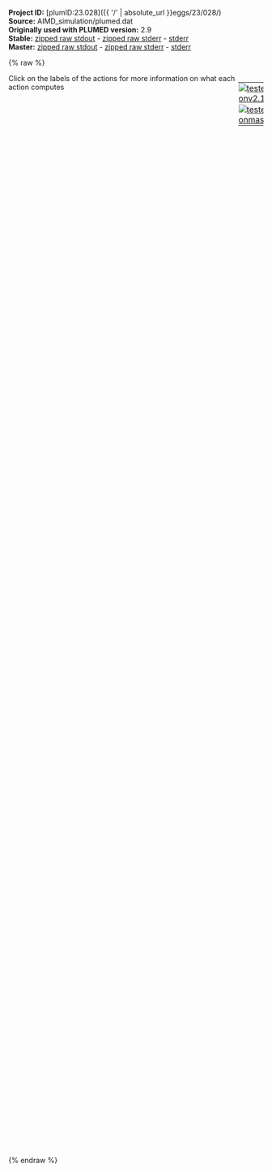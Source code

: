 **Project ID:** [plumID:23.028]({{ '/' | absolute_url }}eggs/23/028/)  
**Source:** AIMD_simulation/plumed.dat  
**Originally used with PLUMED version:** 2.9  
**Stable:** [zipped raw stdout](plumed.dat.plumed.stdout.txt.zip) - [zipped raw stderr](plumed.dat.plumed.stderr.txt.zip) - [stderr](plumed.dat.plumed.stderr)  
**Master:** [zipped raw stdout](plumed.dat.plumed_master.stdout.txt.zip) - [zipped raw stderr](plumed.dat.plumed_master.stderr.txt.zip) - [stderr](plumed.dat.plumed_master.stderr)  

{% raw %}
<div style="width: 100%; float:left">
<div style="width: 90%; float:left" id="value_details_data/AIMD_simulation/plumed.dat"> Click on the labels of the actions for more information on what each action computes </div>
<div style="width: 10%; float:left"><table><tr><td style="padding:1px"><a href="plumed.dat.plumed.stderr"><img src="https://img.shields.io/badge/v2.10-passing-green.svg" alt="tested onv2.10" /></a></td></tr><tr><td style="padding:1px"><a href="plumed.dat.plumed_master.stderr"><img src="https://img.shields.io/badge/master-passing-green.svg" alt="tested onmaster" /></a></td></tr></table></div></div>
<pre style="width=97%;">
<span class="plumedtooltip" style="color:blue"># vim:ft=plumed<span class="right">Enables syntax highlighting for PLUMED files in vim. See <a href="https://www.plumed.org/doc-master/user-doc/html/_vim_syntax.html">here for more details. </a><i></i></span></span>
<span style="color:blue" class="comment">#RESTART</span>
<span class="plumedtooltip" style="color:green">UNITS<span class="right">This command sets the internal units for the code. <a href="https://www.plumed.org/doc-master/user-doc/html/_u_n_i_t_s.html" style="color:green">More details</a><i></i></span></span> <span class="plumedtooltip">LENGTH<span class="right">the units of lengths<i></i></span></span>=A
<span style="display:none;" id="data/AIMD_simulation/plumed.dat">The UNITS action with label <b></b> calculates something</span><b name="data/AIMD_simulation/plumed.datH" onclick='showPath("data/AIMD_simulation/plumed.dat","data/AIMD_simulation/plumed.datH","data/AIMD_simulation/plumed.datH","violet")'>H</b><span style="display:none;" id="data/AIMD_simulation/plumed.datH">The GROUP action with label <b>H</b> calculates the following quantities:<table  align="center" frame="void" width="95%" cellpadding="5%"><tr><td width="5%"><b> Quantity </b>  </td><td width="5%"><b> Type </b>  </td><td><b> Description </b> </td></tr><tr><td width="5%">H</td><td width="5%"><font color="violet">atoms</font></td><td>indices of atoms specified in GROUP</td></tr></table></span>: <span class="plumedtooltip" style="color:green">GROUP<span class="right">Define a group of atoms so that a particular list of atoms can be referenced with a single label in definitions of CVs or virtual atoms. <a href="https://www.plumed.org/doc-master/user-doc/html/_g_r_o_u_p.html" style="color:green">More details</a><i></i></span></span> <span class="plumedtooltip">ATOMS<span class="right">the numerical indexes for the set of atoms in the group<i></i></span></span>=9,10,11,12,13,14,15,16,27,28,31,32,99,100,101,102,103,104,105,106,107,108,109,110,111,112,113,114,115,116,117,118,119,120,121,122,147,148,149,150,155,156,157,158,161,162,167,168,169,170,175,176,177,178,181,182,183,184,189,190,191,192,197,198,258,259,260
<b name="data/AIMD_simulation/plumed.datN" onclick='showPath("data/AIMD_simulation/plumed.dat","data/AIMD_simulation/plumed.datN","data/AIMD_simulation/plumed.datN","violet")'>N</b><span style="display:none;" id="data/AIMD_simulation/plumed.datN">The GROUP action with label <b>N</b> calculates the following quantities:<table  align="center" frame="void" width="95%" cellpadding="5%"><tr><td width="5%"><b> Quantity </b>  </td><td width="5%"><b> Type </b>  </td><td><b> Description </b> </td></tr><tr><td width="5%">N</td><td width="5%"><font color="violet">atoms</font></td><td>indices of atoms specified in GROUP</td></tr></table></span>: <span class="plumedtooltip" style="color:green">GROUP<span class="right">Define a group of atoms so that a particular list of atoms can be referenced with a single label in definitions of CVs or virtual atoms. <a href="https://www.plumed.org/doc-master/user-doc/html/_g_r_o_u_p.html" style="color:green">More details</a><i></i></span></span> <span class="plumedtooltip">ATOMS<span class="right">the numerical indexes for the set of atoms in the group<i></i></span></span>=17,18,19,20,21,22,23,24,25,26,29,30,123,124,125,126,127,128,129,130,131,132,133,134,135,136,137,138,139,140,141,142,143,144,145,146,151,152,153,154,159,160,163,164,165,166,171,172,173,174,179,180,185,186,187,188,193,194,195,196,199,200,201,202,257
<b name="data/AIMD_simulation/plumed.datLi" onclick='showPath("data/AIMD_simulation/plumed.dat","data/AIMD_simulation/plumed.datLi","data/AIMD_simulation/plumed.datLi","violet")'>Li</b><span style="display:none;" id="data/AIMD_simulation/plumed.datLi">The GROUP action with label <b>Li</b> calculates the following quantities:<table  align="center" frame="void" width="95%" cellpadding="5%"><tr><td width="5%"><b> Quantity </b>  </td><td width="5%"><b> Type </b>  </td><td><b> Description </b> </td></tr><tr><td width="5%">Li</td><td width="5%"><font color="violet">atoms</font></td><td>indices of atoms specified in GROUP</td></tr></table></span>: <span class="plumedtooltip" style="color:green">GROUP<span class="right">Define a group of atoms so that a particular list of atoms can be referenced with a single label in definitions of CVs or virtual atoms. <a href="https://www.plumed.org/doc-master/user-doc/html/_g_r_o_u_p.html" style="color:green">More details</a><i></i></span></span> <span class="plumedtooltip">ATOMS<span class="right">the numerical indexes for the set of atoms in the group<i></i></span></span>=1-8:1,33,34,35,36,37,38,39,40,41,42,43,44,45,46,47,48,49,50,51,52,53,54,55,56,57,58,59,60,61,62,63,64,65,66,67,68,69,70,71,72,73,74,75,76,77,78,79,80,81,82,83,84,85,86,87,88,89,90,91,92,93,94,95,96,97,98,203,204,205,206,207,208,209,210,211,212,213,214,215,216,217,218,219,220,221,222,223,224,225,226,227,228,229,230,231,232,233,234,235,236,237,238,239,240,241,242,243,244,245,246,247,248,249,250,251,252,253,254,255,256

<b name="data/AIMD_simulation/plumed.datene" onclick='showPath("data/AIMD_simulation/plumed.dat","data/AIMD_simulation/plumed.datene","data/AIMD_simulation/plumed.datene","black")'>ene</b><span style="display:none;" id="data/AIMD_simulation/plumed.datene">The ENERGY action with label <b>ene</b> calculates the following quantities:<table  align="center" frame="void" width="95%" cellpadding="5%"><tr><td width="5%"><b> Quantity </b>  </td><td width="5%"><b> Type </b>  </td><td><b> Description </b> </td></tr><tr><td width="5%">ene</td><td width="5%"><font color="black">scalar</font></td><td>the internal energy</td></tr></table></span>: <span class="plumedtooltip" style="color:green">ENERGY<span class="right">Calculate the total potential energy of the simulation box. <a href="https://www.plumed.org/doc-master/user-doc/html/_e_n_e_r_g_y.html" style="color:green">More details</a><i></i></span></span>
<span id="data/AIMD_simulation/plumed.datmax_H_short"><b name="data/AIMD_simulation/plumed.datmax_H" onclick='showPath("data/AIMD_simulation/plumed.dat","data/AIMD_simulation/plumed.datmax_H","data/AIMD_simulation/plumed.datmax_H_shortcut","blue")'>max_H</b><span style="display:none;" id="data/AIMD_simulation/plumed.datmax_H_shortcut">The COORDINATIONNUMBER action with label <b>max_H</b> calculates the following quantities:<table  align="center" frame="void" width="95%" cellpadding="5%"><tr><td width="5%"><b> Quantity </b>  </td><td width="5%"><b> Type </b>  </td><td><b> Description </b> </td></tr><tr><td width="5%">max_H</td><td width="5%"><font color="blue">vector</font></td><td>the coordination numbers of the specified atoms</td></tr><tr><td width="5%">max_H_max</td><td width="5%"><font color="black">scalar</font></td><td>the maximum colvar</td></tr></table></span>: <span class="plumedtooltip" style="color:green">COORDINATIONNUMBER<span class="right">Calculate the coordination numbers of atoms so that you can then calculate functions of the distribution of This action is <a class="toggler" href='javascript:;' onclick='toggleDisplay("data/AIMD_simulation/plumed.datmax_H");'>a shortcut</a>. <a href="https://www.plumed.org/doc-master/user-doc/html/_c_o_o_r_d_i_n_a_t_i_o_n_n_u_m_b_e_r.html">More details</a><i></i></span></span> <span class="plumedtooltip">SPECIESA<span class="right">this keyword is used for colvars such as the coordination number<i></i></span></span>=<b name="data/AIMD_simulation/plumed.datH">H</b> <span class="plumedtooltip">SPECIESB<span class="right">this keyword is used for colvars such as the coordination number<i></i></span></span>=<b name="data/AIMD_simulation/plumed.datLi">Li</b>,<b name="data/AIMD_simulation/plumed.datN">N</b> <span class="plumedtooltip">SWITCH<span class="right">the switching function that it used in the construction of the contact matrix<i></i></span></span>={RATIONAL R_0=1.6 D_MAX=5}  <span class="plumedtooltip">MAX<span class="right">calculate the maximum value<i></i></span></span>={BETA=0.05}
</span><span id="data/AIMD_simulation/plumed.datmax_H_long" style="display:none;"><span style="color:blue" class="comment"># PLUMED interprets the command:
</span><span class="toggler" style="color:red" onclick='toggleDisplay("data/AIMD_simulation/plumed.datmax_H")'># max_H: COORDINATIONNUMBER SPECIESA=H SPECIESB=Li,N SWITCH={RATIONAL R_0=1.6 D_MAX=5}  MAX={BETA=0.05}</span>
<span style="color:blue" class="comment"># as follows (Click the red comment above to revert to the short version of the input):</span>
<b name="data/AIMD_simulation/plumed.datmax_H_grp" onclick='showPath("data/AIMD_simulation/plumed.dat","data/AIMD_simulation/plumed.datmax_H_grp","data/AIMD_simulation/plumed.datmax_H_grp","violet")'>max_H_grp</b><span style="display:none;" id="data/AIMD_simulation/plumed.datmax_H_grp">The GROUP action with label <b>max_H_grp</b> calculates the following quantities:<table  align="center" frame="void" width="95%" cellpadding="5%"><tr><td width="5%"><b> Quantity </b>  </td><td width="5%"><b> Type </b>  </td><td><b> Description </b> </td></tr><tr><td width="5%">max_H_grp</td><td width="5%"><font color="violet">atoms</font></td><td>indices of atoms specified in GROUP</td></tr></table></span>: <span class="plumedtooltip" style="color:green">GROUP<span class="right">Define a group of atoms so that a particular list of atoms can be referenced with a single label in definitions of CVs or virtual atoms. <a href="https://www.plumed.org/doc-master/user-doc/html/_g_r_o_u_p.html" style="color:green">More details</a><i></i></span></span> <span class="plumedtooltip">ATOMS<span class="right">the numerical indexes for the set of atoms in the group<i></i></span></span>=<b name="data/AIMD_simulation/plumed.datH">H</b>
<b name="data/AIMD_simulation/plumed.datmax_H_mat" onclick='showPath("data/AIMD_simulation/plumed.dat","data/AIMD_simulation/plumed.datmax_H_mat","data/AIMD_simulation/plumed.datmax_H_mat","red")'>max_H_mat</b><span style="display:none;" id="data/AIMD_simulation/plumed.datmax_H_mat">The CONTACT_MATRIX action with label <b>max_H_mat</b> calculates the following quantities:<table  align="center" frame="void" width="95%" cellpadding="5%"><tr><td width="5%"><b> Quantity </b>  </td><td width="5%"><b> Type </b>  </td><td><b> Description </b> </td></tr><tr><td width="5%">max_H_mat</td><td width="5%"><font color="red">matrix</font></td><td>a matrix containing the weights for the bonds between each pair of atoms</td></tr></table></span>: <span class="plumedtooltip" style="color:green">CONTACT_MATRIX<span class="right">Adjacency matrix in which two atoms are adjacent if they are within a certain cutoff. <a href="https://www.plumed.org/doc-master/user-doc/html/_c_o_n_t_a_c_t__m_a_t_r_i_x.html" style="color:green">More details</a><i></i></span></span> <span class="plumedtooltip">GROUPA<span class="right"><i></i></span></span>=<b name="data/AIMD_simulation/plumed.datH">H</b> <span class="plumedtooltip">GROUPB<span class="right"><i></i></span></span>=<b name="data/AIMD_simulation/plumed.datLi">Li</b>,<b name="data/AIMD_simulation/plumed.datN">N</b> <span class="plumedtooltip">SWITCH<span class="right">specify the switching function to use between two sets of indistinguishable atoms<i></i></span></span>={RATIONAL R_0=1.6 D_MAX=5}
<b name="data/AIMD_simulation/plumed.datmax_H_ones" onclick='showPath("data/AIMD_simulation/plumed.dat","data/AIMD_simulation/plumed.datmax_H_ones","data/AIMD_simulation/plumed.datmax_H_ones","blue")'>max_H_ones</b><span style="display:none;" id="data/AIMD_simulation/plumed.datmax_H_ones">The CONSTANT action with label <b>max_H_ones</b> calculates the following quantities:<table  align="center" frame="void" width="95%" cellpadding="5%"><tr><td width="5%"><b> Quantity </b>  </td><td width="5%"><b> Type </b>  </td><td><b> Description </b> </td></tr><tr><td width="5%">max_H_ones</td><td width="5%"><font color="blue">vector</font></td><td>the constant value that was read from the plumed input</td></tr></table></span>: <span class="plumedtooltip" style="color:green">ONES<span class="right">Create a constant vector with all elements equal to one <a href="https://www.plumed.org/doc-master/user-doc/html/_o_n_e_s.html" style="color:green">More details</a><i></i></span></span> <span class="plumedtooltip">SIZE<span class="right">the number of ones that you would like to create<i></i></span></span>=193
<b name="data/AIMD_simulation/plumed.datmax_H" onclick='showPath("data/AIMD_simulation/plumed.dat","data/AIMD_simulation/plumed.datmax_H","data/AIMD_simulation/plumed.datmax_H","blue")'>max_H</b><span style="display:none;" id="data/AIMD_simulation/plumed.datmax_H">The MATRIX_VECTOR_PRODUCT action with label <b>max_H</b> calculates the following quantities:<table  align="center" frame="void" width="95%" cellpadding="5%"><tr><td width="5%"><b> Quantity </b>  </td><td width="5%"><b> Type </b>  </td><td><b> Description </b> </td></tr><tr><td width="5%">max_H</td><td width="5%"><font color="blue">vector</font></td><td>the vector that is obtained by taking the product between the matrix and the vector that were input</td></tr></table></span>: <span class="plumedtooltip" style="color:green">MATRIX_VECTOR_PRODUCT<span class="right">Calculate the product of the matrix and the vector <a href="https://www.plumed.org/doc-master/user-doc/html/_m_a_t_r_i_x__v_e_c_t_o_r__p_r_o_d_u_c_t.html" style="color:green">More details</a><i></i></span></span>  <span class="plumedtooltip">ARG<span class="right">the label for the matrix and the vector/scalar that are being multiplied<i></i></span></span>=<b name="data/AIMD_simulation/plumed.datmax_H_mat">max_H_mat</b>,<b name="data/AIMD_simulation/plumed.datmax_H_ones">max_H_ones</b>
<b name="data/AIMD_simulation/plumed.datmax_H_caverage" onclick='showPath("data/AIMD_simulation/plumed.dat","data/AIMD_simulation/plumed.datmax_H_caverage","data/AIMD_simulation/plumed.datmax_H_caverage","black")'>max_H_caverage</b><span style="display:none;" id="data/AIMD_simulation/plumed.datmax_H_caverage">The MEAN action with label <b>max_H_caverage</b> calculates the following quantities:<table  align="center" frame="void" width="95%" cellpadding="5%"><tr><td width="5%"><b> Quantity </b>  </td><td width="5%"><b> Type </b>  </td><td><b> Description </b> </td></tr><tr><td width="5%">max_H_caverage</td><td width="5%"><font color="black">scalar</font></td><td>the mean of all the elements in the input vector</td></tr></table></span>: <span class="plumedtooltip" style="color:green">MEAN<span class="right">Calculate the arithmetic mean of the elements in a vector <a href="https://www.plumed.org/doc-master/user-doc/html/_m_e_a_n.html" style="color:green">More details</a><i></i></span></span> <span class="plumedtooltip">ARG<span class="right">the values input to this function<i></i></span></span>=<b name="data/AIMD_simulation/plumed.datmax_H">max_H</b> <span class="plumedtooltip">PERIODIC<span class="right">if the output of your function is periodic then you should specify the periodicity of the function<i></i></span></span>=NO
<b name="data/AIMD_simulation/plumed.datmax_H_me_max" onclick='showPath("data/AIMD_simulation/plumed.dat","data/AIMD_simulation/plumed.datmax_H_me_max","data/AIMD_simulation/plumed.datmax_H_me_max","blue")'>max_H_me_max</b><span style="display:none;" id="data/AIMD_simulation/plumed.datmax_H_me_max">The CUSTOM action with label <b>max_H_me_max</b> calculates the following quantities:<table  align="center" frame="void" width="95%" cellpadding="5%"><tr><td width="5%"><b> Quantity </b>  </td><td width="5%"><b> Type </b>  </td><td><b> Description </b> </td></tr><tr><td width="5%">max_H_me_max</td><td width="5%"><font color="blue">vector</font></td><td>the vector obtained by doing an element-wise application of an arbitrary function to the input vectors</td></tr></table></span>: <span class="plumedtooltip" style="color:green">CUSTOM<span class="right">Calculate a combination of variables using a custom expression. <a href="https://www.plumed.org/doc-master/user-doc/html/_c_u_s_t_o_m.html" style="color:green">More details</a><i></i></span></span> <span class="plumedtooltip">ARG<span class="right">the values input to this function<i></i></span></span>=<b name="data/AIMD_simulation/plumed.datmax_H">max_H</b> <span class="plumedtooltip">FUNC<span class="right">the function you wish to evaluate<i></i></span></span>=exp(x/0.05) <span class="plumedtooltip">PERIODIC<span class="right">if the output of your function is periodic then you should specify the periodicity of the function<i></i></span></span>=NO
<b name="data/AIMD_simulation/plumed.datmax_H_mec_max" onclick='showPath("data/AIMD_simulation/plumed.dat","data/AIMD_simulation/plumed.datmax_H_mec_max","data/AIMD_simulation/plumed.datmax_H_mec_max","black")'>max_H_mec_max</b><span style="display:none;" id="data/AIMD_simulation/plumed.datmax_H_mec_max">The SUM action with label <b>max_H_mec_max</b> calculates the following quantities:<table  align="center" frame="void" width="95%" cellpadding="5%"><tr><td width="5%"><b> Quantity </b>  </td><td width="5%"><b> Type </b>  </td><td><b> Description </b> </td></tr><tr><td width="5%">max_H_mec_max</td><td width="5%"><font color="black">scalar</font></td><td>the sum of all the elements in the input vector</td></tr></table></span>: <span class="plumedtooltip" style="color:green">SUM<span class="right">Calculate the sum of the arguments <a href="https://www.plumed.org/doc-master/user-doc/html/_s_u_m.html" style="color:green">More details</a><i></i></span></span> <span class="plumedtooltip">ARG<span class="right">the values input to this function<i></i></span></span>=<b name="data/AIMD_simulation/plumed.datmax_H_me_max">max_H_me_max</b> <span class="plumedtooltip">PERIODIC<span class="right">if the output of your function is periodic then you should specify the periodicity of the function<i></i></span></span>=NO
<b name="data/AIMD_simulation/plumed.datmax_H_max" onclick='showPath("data/AIMD_simulation/plumed.dat","data/AIMD_simulation/plumed.datmax_H_max","data/AIMD_simulation/plumed.datmax_H_max","black")'>max_H_max</b><span style="display:none;" id="data/AIMD_simulation/plumed.datmax_H_max">The CUSTOM action with label <b>max_H_max</b> calculates the following quantities:<table  align="center" frame="void" width="95%" cellpadding="5%"><tr><td width="5%"><b> Quantity </b>  </td><td width="5%"><b> Type </b>  </td><td><b> Description </b> </td></tr><tr><td width="5%">max_H_max</td><td width="5%"><font color="black">scalar</font></td><td>an arbitrary function</td></tr></table></span>: <span class="plumedtooltip" style="color:green">CUSTOM<span class="right">Calculate a combination of variables using a custom expression. <a href="https://www.plumed.org/doc-master/user-doc/html/_c_u_s_t_o_m.html" style="color:green">More details</a><i></i></span></span> <span class="plumedtooltip">ARG<span class="right">the values input to this function<i></i></span></span>=<b name="data/AIMD_simulation/plumed.datmax_H_mec_max">max_H_mec_max</b> <span class="plumedtooltip">FUNC<span class="right">the function you wish to evaluate<i></i></span></span>=0.05*log(x) <span class="plumedtooltip">PERIODIC<span class="right">if the output of your function is periodic then you should specify the periodicity of the function<i></i></span></span>=NO
<span style="color:blue"># --- End of included input --- </span></span><br/><span id="data/AIMD_simulation/plumed.datdefghosta_short"><b name="data/AIMD_simulation/plumed.datghosta" onclick='showPath("data/AIMD_simulation/plumed.dat","data/AIMD_simulation/plumed.datghosta","data/AIMD_simulation/plumed.datghosta","violet")'>ghosta</b><span style="display:none;" id="data/AIMD_simulation/plumed.datghosta">The FIXEDATOM action with label <b>ghosta</b> calculates the following quantities:<table  align="center" frame="void" width="95%" cellpadding="5%"><tr><td width="5%"><b> Quantity </b>  </td><td width="5%"><b> Type </b>  </td><td><b> Description </b> </td></tr><tr><td width="5%">ghosta</td><td width="5%"><font color="violet">atoms</font></td><td>virtual atom calculated by FIXEDATOM action</td></tr></table></span>: <span class="plumedtooltip" style="color:green">FIXEDATOM<span class="right">Add a virtual atom in a fixed position. This action has <a class="toggler" href='javascript:;' onclick='toggleDisplay("data/AIMD_simulation/plumed.datdefghosta");'>hidden defaults</a>. <a href="https://www.plumed.org/doc-master/user-doc/html/_f_i_x_e_d_a_t_o_m.html">More details</a><i></i></span></span> <span class="plumedtooltip">AT<span class="right">coordinates of the virtual atom<i></i></span></span>=0,0,20
</span><span id="data/AIMD_simulation/plumed.datdefghosta_long" style="display:none;"><b name="data/AIMD_simulation/plumed.datghosta" onclick='showPath("data/AIMD_simulation/plumed.dat","data/AIMD_simulation/plumed.datghosta","data/AIMD_simulation/plumed.datghosta","violet")'>ghosta</b>: <span class="plumedtooltip" style="color:green">FIXEDATOM<span class="right">Add a virtual atom in a fixed position. This action uses the <a class="toggler" href='javascript:;' onclick='toggleDisplay("data/AIMD_simulation/plumed.datdefghosta");'>defaults shown here</a>. <a href="https://www.plumed.org/doc-master/user-doc/html/_f_i_x_e_d_a_t_o_m.html">More details</a><i></i></span></span> <span class="plumedtooltip">AT<span class="right">coordinates of the virtual atom<i></i></span></span>=0,0,20  <span class="plumedtooltip">SET_MASS<span class="right"> mass of the virtual atom<i></i></span></span>=1 <span class="plumedtooltip">SET_CHARGE<span class="right"> charge of the virtual atom<i></i></span></span>=0
</span><b name="data/AIMD_simulation/plumed.datNH3c" onclick='showPath("data/AIMD_simulation/plumed.dat","data/AIMD_simulation/plumed.datNH3c","data/AIMD_simulation/plumed.datNH3c","violet")'>NH3c</b><span style="display:none;" id="data/AIMD_simulation/plumed.datNH3c">The COM action with label <b>NH3c</b> calculates the following quantities:<table  align="center" frame="void" width="95%" cellpadding="5%"><tr><td width="5%"><b> Quantity </b>  </td><td width="5%"><b> Type </b>  </td><td><b> Description </b> </td></tr><tr><td width="5%">NH3c</td><td width="5%"><font color="violet">atoms</font></td><td>virtual atom calculated by COM action</td></tr></table></span>: <span class="plumedtooltip" style="color:green">COM<span class="right">Calculate the center of mass for a group of atoms. <a href="https://www.plumed.org/doc-master/user-doc/html/_c_o_m.html" style="color:green">More details</a><i></i></span></span> <span class="plumedtooltip">ATOMS<span class="right">the list of atoms which are involved the virtual atom's definition<i></i></span></span>=257-260
<b name="data/AIMD_simulation/plumed.datdNH3hosta" onclick='showPath("data/AIMD_simulation/plumed.dat","data/AIMD_simulation/plumed.datdNH3hosta","data/AIMD_simulation/plumed.datdNH3hosta","black")'>dNH3hosta</b><span style="display:none;" id="data/AIMD_simulation/plumed.datdNH3hosta">The DISTANCE action with label <b>dNH3hosta</b> calculates the following quantities:<table  align="center" frame="void" width="95%" cellpadding="5%"><tr><td width="5%"><b> Quantity </b>  </td><td width="5%"><b> Type </b>  </td><td><b> Description </b> </td></tr><tr><td width="5%">dNH3hosta.x</td><td width="5%"><font color="black">scalar</font></td><td>the x-component of the vector connecting the two atoms</td></tr><tr><td width="5%">dNH3hosta.y</td><td width="5%"><font color="black">scalar</font></td><td>the y-component of the vector connecting the two atoms</td></tr><tr><td width="5%">dNH3hosta.z</td><td width="5%"><font color="black">scalar</font></td><td>the z-component of the vector connecting the two atoms</td></tr></table></span>: <span class="plumedtooltip" style="color:green">DISTANCE<span class="right">Calculate the distance between a pair of atoms. <a href="https://www.plumed.org/doc-master/user-doc/html/_d_i_s_t_a_n_c_e.html" style="color:green">More details</a><i></i></span></span> <span class="plumedtooltip">ATOMS<span class="right">the pair of atom that we are calculating the distance between<i></i></span></span>=<b name="data/AIMD_simulation/plumed.datghosta">ghosta</b>,<b name="data/AIMD_simulation/plumed.datNH3c">NH3c</b> <span class="plumedtooltip">COMPONENTS<span class="right"> calculate the x, y and z components of the distance separately and store them as label<i></i></span></span>
<b name="data/AIMD_simulation/plumed.databs_dNH3hostaz" onclick='showPath("data/AIMD_simulation/plumed.dat","data/AIMD_simulation/plumed.databs_dNH3hostaz","data/AIMD_simulation/plumed.databs_dNH3hostaz","black")'>abs_dNH3hostaz</b><span style="display:none;" id="data/AIMD_simulation/plumed.databs_dNH3hostaz">The MATHEVAL action with label <b>abs_dNH3hostaz</b> calculates the following quantities:<table  align="center" frame="void" width="95%" cellpadding="5%"><tr><td width="5%"><b> Quantity </b>  </td><td width="5%"><b> Type </b>  </td><td><b> Description </b> </td></tr><tr><td width="5%">abs_dNH3hostaz</td><td width="5%"><font color="black">scalar</font></td><td>an arbitrary function</td></tr></table></span>: <span class="plumedtooltip" style="color:green">MATHEVAL<span class="right">An alias to the CUSTOM function that can also be used to calaculate combinations of variables using a custom expression. <a href="https://www.plumed.org/doc-master/user-doc/html/_m_a_t_h_e_v_a_l.html" style="color:green">More details</a><i></i></span></span> <span class="plumedtooltip">ARG<span class="right">the values input to this function<i></i></span></span>=<b name="data/AIMD_simulation/plumed.datdNH3hosta">dNH3hosta.z</b> <span class="plumedtooltip">FUNC<span class="right">the function you wish to evaluate<i></i></span></span>=abs(x) <span class="plumedtooltip">PERIODIC<span class="right">if the output of your function is periodic then you should specify the periodicity of the function<i></i></span></span>=NO
<b name="data/AIMD_simulation/plumed.datuwall1" onclick='showPath("data/AIMD_simulation/plumed.dat","data/AIMD_simulation/plumed.datuwall1","data/AIMD_simulation/plumed.datuwall1","black")'>uwall1</b><span style="display:none;" id="data/AIMD_simulation/plumed.datuwall1">The UPPER_WALLS action with label <b>uwall1</b> calculates the following quantities:<table  align="center" frame="void" width="95%" cellpadding="5%"><tr><td width="5%"><b> Quantity </b>  </td><td width="5%"><b> Type </b>  </td><td><b> Description </b> </td></tr><tr><td width="5%">uwall1.bias</td><td width="5%"><font color="black">scalar</font></td><td>the instantaneous value of the bias potential</td></tr><tr><td width="5%">uwall1.force2</td><td width="5%"><font color="black">scalar</font></td><td>the instantaneous value of the squared force due to this bias potential</td></tr></table></span>: <span class="plumedtooltip" style="color:green">UPPER_WALLS<span class="right">Defines a wall for the value of one or more collective variables, <a href="https://www.plumed.org/doc-master/user-doc/html/_u_p_p_e_r__w_a_l_l_s.html" style="color:green">More details</a><i></i></span></span> <span class="plumedtooltip">ARG<span class="right">the arguments on which the bias is acting<i></i></span></span>=<b name="data/AIMD_simulation/plumed.databs_dNH3hostaz">abs_dNH3hostaz</b> <span class="plumedtooltip">AT<span class="right">the positions of the wall<i></i></span></span>=11.0 <span class="plumedtooltip">KAPPA<span class="right">the force constant for the wall<i></i></span></span>=2000.0 <span class="plumedtooltip">EXP<span class="right"> the powers for the walls<i></i></span></span>=2 

<span id="data/AIMD_simulation/plumed.datdefopes2_short"><span class="plumedtooltip" style="color:green">OPES_METAD<span class="right">On-the-fly probability enhanced sampling with metadynamics-like target distribution. This action has <a class="toggler" href='javascript:;' onclick='toggleDisplay("data/AIMD_simulation/plumed.datdefopes2");'>hidden defaults</a>. <a href="https://www.plumed.org/doc-master/user-doc/html/_o_p_e_s__m_e_t_a_d.html">More details</a><i></i></span></span> ... 
<span class="plumedtooltip">LABEL<span class="right">a label for the action so that its output can be referenced in the input to other actions<i></i></span></span>=<b name="data/AIMD_simulation/plumed.datopes2" onclick='showPath("data/AIMD_simulation/plumed.dat","data/AIMD_simulation/plumed.datopes2","data/AIMD_simulation/plumed.datopes2","black")'>opes2</b><span style="display:none;" id="data/AIMD_simulation/plumed.datopes2">The OPES_METAD action with label <b>opes2</b> calculates the following quantities:<table  align="center" frame="void" width="95%" cellpadding="5%"><tr><td width="5%"><b> Quantity </b>  </td><td width="5%"><b> Type </b>  </td><td><b> Description </b> </td></tr><tr><td width="5%">opes2.bias</td><td width="5%"><font color="black">scalar</font></td><td>the instantaneous value of the bias potential</td></tr><tr><td width="5%">opes2.rct</td><td width="5%"><font color="black">scalar</font></td><td>estimate of c(t). log(exp(beta V)/beta, should become flat as the simulation converges. Do NOT use for reweighting</td></tr><tr><td width="5%">opes2.zed</td><td width="5%"><font color="black">scalar</font></td><td>estimate of Z_n. should become flat once no new CV-space region is explored</td></tr><tr><td width="5%">opes2.neff</td><td width="5%"><font color="black">scalar</font></td><td>effective sample size</td></tr><tr><td width="5%">opes2.nker</td><td width="5%"><font color="black">scalar</font></td><td>total number of compressed kernels used to represent the bias</td></tr></table></span>
<span class="plumedtooltip">ARG<span class="right">the labels of the scalars on which the bias will act<i></i></span></span>=<b name="data/AIMD_simulation/plumed.datmax_H">max_H.max</b> 
<span class="plumedtooltip">PACE<span class="right">the frequency for kernel deposition<i></i></span></span>=50
<span class="plumedtooltip">BARRIER<span class="right">the free energy barrier to be overcome<i></i></span></span>=100 <span style="color:blue" class="comment"># #BIASFACTOR=20 # #KERNEL_CUTOFF=7.5 </span>
<span class="plumedtooltip">TEMP<span class="right"> temperature<i></i></span></span>=750
... OPES_METAD
</span><span id="data/AIMD_simulation/plumed.datdefopes2_long" style="display:none;"><span class="plumedtooltip" style="color:green">OPES_METAD<span class="right">On-the-fly probability enhanced sampling with metadynamics-like target distribution. This action uses the <a class="toggler" href='javascript:;' onclick='toggleDisplay("data/AIMD_simulation/plumed.datdefopes2");'>defaults shown here</a>. <a href="https://www.plumed.org/doc-master/user-doc/html/_o_p_e_s__m_e_t_a_d.html">More details</a><i></i></span></span> ... 
<span class="plumedtooltip">LABEL<span class="right">a label for the action so that its output can be referenced in the input to other actions<i></i></span></span>=<b name="data/AIMD_simulation/plumed.datopes2" onclick='showPath("data/AIMD_simulation/plumed.dat","data/AIMD_simulation/plumed.datopes2","data/AIMD_simulation/plumed.datopes2","black")'>opes2</b>
<span class="plumedtooltip">ARG<span class="right">the labels of the scalars on which the bias will act<i></i></span></span>=<b name="data/AIMD_simulation/plumed.datmax_H">max_H.max</b> 
<span class="plumedtooltip">PACE<span class="right">the frequency for kernel deposition<i></i></span></span>=50
<span class="plumedtooltip">BARRIER<span class="right">the free energy barrier to be overcome<i></i></span></span>=100 <span style="color:blue" class="comment"># #BIASFACTOR=20 # #KERNEL_CUTOFF=7.5 </span>
<span class="plumedtooltip">TEMP<span class="right"> temperature<i></i></span></span>=750
 <span class="plumedtooltip">SIGMA<span class="right"> the initial widths of the kernels<i></i></span></span>=ADAPTIVE <span class="plumedtooltip">COMPRESSION_THRESHOLD<span class="right"> merge kernels if closer than this threshold, in units of sigma<i></i></span></span>=1 <span class="plumedtooltip">FILE<span class="right"> a file in which the list of all deposited kernels is stored<i></i></span></span>=KERNELS
... OPES_METAD
</span><br/><span class="plumedtooltip" style="color:green">PRINT<span class="right">Print quantities to a file. <a href="https://www.plumed.org/doc-master/user-doc/html/_p_r_i_n_t.html" style="color:green">More details</a><i></i></span></span> <span class="plumedtooltip">ARG<span class="right">the labels of the values that you would like to print to the file<i></i></span></span>=* <span class="plumedtooltip">FILE<span class="right">the name of the file on which to output these quantities<i></i></span></span>=colvar <span class="plumedtooltip">STRIDE<span class="right"> the frequency with which the quantities of interest should be output<i></i></span></span>=2
<span class="plumedtooltip" style="color:green">FLUSH<span class="right">This command instructs plumed to flush all the open files with a user specified frequency. <a href="https://www.plumed.org/doc-master/user-doc/html/_f_l_u_s_h.html" style="color:green">More details</a><i></i></span></span> <span class="plumedtooltip">STRIDE<span class="right">the frequency with which all the open files should be flushed<i></i></span></span>=2
</pre>
{% endraw %}
